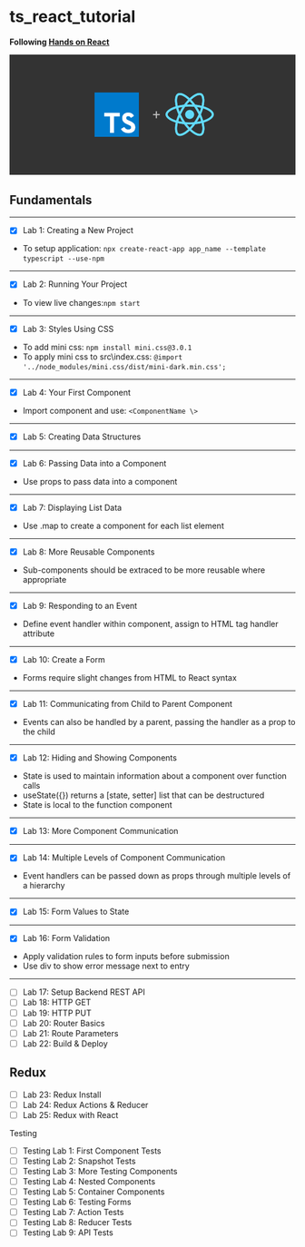 # ts_react_tutorial

**Following [Hands on React](https://handsonreact.com/docs/labs/react-tutorial-typescript)**

![TS and React](md_images/cover.png)

## Fundamentals

---

- [x] Lab 1: Creating a New Project
- To setup application: `npx create-react-app app_name --template typescript --use-npm`

---

- [x] Lab 2: Running Your Project
- To view live changes:`npm start`

---

- [x] Lab 3: Styles Using CSS
- To add mini css: `npm install mini.css@3.0.1`
- To apply mini css to src\index.css: `@import '../node_modules/mini.css/dist/mini-dark.min.css';`

---

- [x] Lab 4: Your First Component
- Import component and use: `<ComponentName \>`

---

- [x] Lab 5: Creating Data Structures

---

- [x] Lab 6: Passing Data into a Component
- Use props to pass data into a component

---

- [x] Lab 7: Displaying List Data
- Use .map to create a component for each list element

---

- [x] Lab 8: More Reusable Components
- Sub-components should be extraced to be more reusable where appropriate

---

- [x] Lab 9: Responding to an Event
- Define event handler within component, assign to HTML tag handler attribute

---

- [x] Lab 10: Create a Form
- Forms require slight changes from HTML to React syntax

---

- [x] Lab 11: Communicating from Child to Parent Component
- Events can also be handled by a parent, passing the handler as a prop to the child

---

- [x] Lab 12: Hiding and Showing Components
- State is used to maintain information about a component over function calls
- useState({}) returns a [state, setter] list that can be destructured
- State is local to the function component

---

- [x] Lab 13: More Component Communication

---

- [x] Lab 14: Multiple Levels of Component Communication
- Event handlers can be passed down as props through multiple levels of a hierarchy

---

- [x] Lab 15: Form Values to State

---

- [x] Lab 16: Form Validation
- Apply validation rules to form inputs before submission
- Use div to show error message next to entry

---

- [ ] Lab 17: Setup Backend REST API
- [ ] Lab 18: HTTP GET
- [ ] Lab 19: HTTP PUT
- [ ] Lab 20: Router Basics
- [ ] Lab 21: Route Parameters
- [ ] Lab 22: Build & Deploy

## Redux

- [ ] Lab 23: Redux Install
- [ ] Lab 24: Redux Actions & Reducer
- [ ] Lab 25: Redux with React

Testing

- [ ] Testing Lab 1: First Component Tests
- [ ] Testing Lab 2: Snapshot Tests
- [ ] Testing Lab 3: More Testing Components
- [ ] Testing Lab 4: Nested Components
- [ ] Testing Lab 5: Container Components
- [ ] Testing Lab 6: Testing Forms
- [ ] Testing Lab 7: Action Tests
- [ ] Testing Lab 8: Reducer Tests
- [ ] Testing Lab 9: API Tests
